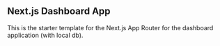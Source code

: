 ## Next.js Dashboard App

This is the starter template for the Next.js App Router for the dashboard application (with local db).


